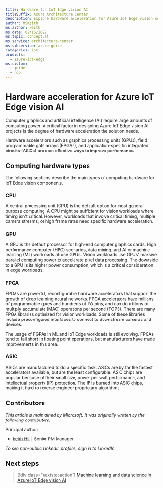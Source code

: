 ```yaml
---
title: Hardware for IoT Edge vision AI
titleSuffix: Azure Architecture Center
description: Explore hardware acceleration for Azure IoT Edge vision solutions. Learn about hardware acceleration capabilities of CPUs, GPUs, FPGAs, and ASIC chips.
author: MSKeith
ms.author: keith
ms.date: 02/16/2022
ms.topic: conceptual
ms.service: architecture-center
ms.subservice: azure-guide
categories: iot
products:
  - azure-iot-edge
ms.custom:
  - guide
  - fcp
---
```


# Hardware acceleration for Azure IoT Edge vision AI

Computer graphics and artificial intelligence (AI) require large amounts of computing power. A critical factor in designing Azure IoT Edge vision AI projects is the degree of hardware acceleration the solution needs.

Hardware accelerators such as graphics processing units (GPUs), field programmable gate arrays (FPGAs), and application-specific integrated circuits (ASICs) are cost effective ways to improve performance.

## Computing hardware types

The following sections describe the main types of computing hardware for IoT Edge vision components.

### CPU

A central processing unit (CPU) is the default option for most general purpose computing. A CPU might be sufficient for vision workloads where timing isn't critical. However, workloads that involve critical timing, multiple camera streams, or high frame rates need specific hardware acceleration.

### GPU

A GPU is the default processor for high-end computer graphics cards. High performance computer (HPC) scenarios, data mining, and AI or machine learning (ML) workloads all use GPUs. Vision workloads use GPUs' massive parallel computing power to accelerate pixel data processing. The downside to a GPU is its higher power consumption, which is a critical consideration in edge workloads.

### FPGA

FPGAs are powerful, reconfigurable hardware accelerators that support the growth of deep learning neural networks. FPGA accelerators have millions of programmable gates and hundreds of I/O pins, and can do trillions of multiply accumulate (MAC) operations per second (TOPS). There are many FPGA libraries optimized for vision workloads. Some of these libraries include preconfigured interfaces to connect to downstream cameras and devices.

The usage of FGPAs in ML and IoT Edge workloads is still evolving. FPGAs tend to fall short in floating point operations, but manufacturers have made improvements in this area.

### ASIC

ASICs are manufactured to do a specific task. ASICs are by far the fastest accelerators available, but are the least configurable. ASIC chips are popular because of their small size, power per watt performance, and intellectual property (IP) protection. The IP is burned into ASIC chips, making it hard to reverse engineer proprietary algorithms.

## Contributors

*This article is maintained by Microsoft. It was originally written by the following contributors.* 

Principal author:

 - [Keith Hill](https://www.linkedin.com/in/keith-hill-072060102/) | Senior PM Manager

*To see non-public LinkedIn profiles, sign in to LinkedIn.*

## Next steps

> [!div class="nextstepaction"]
> [Machine learning and data science in Azure IoT Edge vision AI](./machine-learning.yml)
